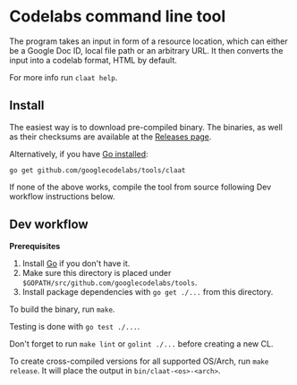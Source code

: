 # Codelabs command line tool

The program takes an input in form of a resource location,
which can either be a Google Doc ID, local file path or an arbitrary URL.
It then converts the input into a codelab format, HTML by default.

For more info run `claat help`.

## Install

The easiest way is to download pre-compiled binary.
The binaries, as well as their checksums are available at the
[Releases page](https://github.com/googlecodelabs/tools/releases/latest).

Alternatively, if you have [Go installed](https://golang.org/doc/install):

    go get github.com/googlecodelabs/tools/claat

If none of the above works, compile the tool from source following Dev workflow
instructions below.

## Dev workflow

**Prerequisites**

1. Install [Go](https://golang.org/dl/) if you don't have it.
2. Make sure this directory is placed under
   `$GOPATH/src/github.com/googlecodelabs/tools`.
3. Install package dependencies with `go get ./...` from this directory.

To build the binary, run `make`.

Testing is done with `go test ./...`.

Don't forget to run `make lint` or `golint ./...` before creating a new CL.

To create cross-compiled versions for all supported OS/Arch, run `make release`.
It will place the output in `bin/claat-<os>-<arch>`.
